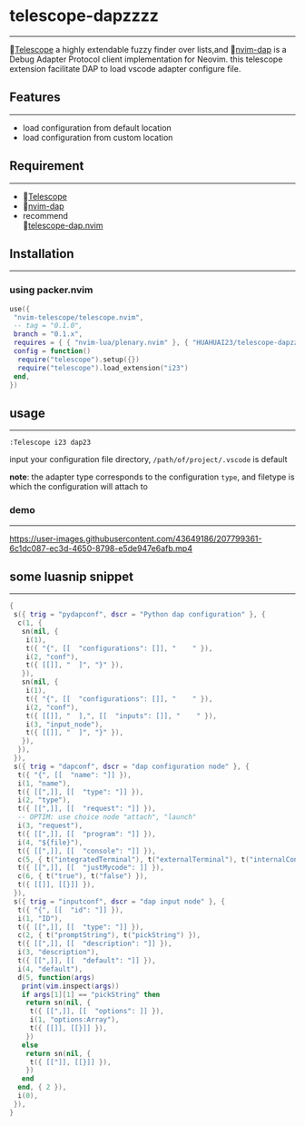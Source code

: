 # telescope-dapzzzz

---
🔗[Telescope](https://github.com/nvim-telescope/telescope.nvim) a highly extendable fuzzy finder over lists,and 🔗[nvim-dap](https://github.com/mfussenegger/nvim-dap) is a Debug Adapter Protocol client implementation for Neovim. this telescope extension facilitate DAP to load vscode adapter configure file.

## Features

---

- load configuration from default location
- load configuration from custom location

## Requirement

---

- 🔗[Telescope](https://github.com/nvim-telescope/telescope.nvim)
- 🔗[nvim-dap](https://github.com/mfussenegger/nvim-dap)
- recommend  
    🔗[telescope-dap.nvim](https://github.com/nvim-telescope/telescope-dap.nvim)

## Installation

---

### using packer.nvim

```lua
use({
 "nvim-telescope/telescope.nvim",
 -- tag = "0.1.0",
 branch = "0.1.x",
 requires = { { "nvim-lua/plenary.nvim" }, { "HUAHUAI23/telescope-dapzzzz" } },
 config = function()
  require("telescope").setup({})
  require("telescope").load_extension("i23")
 end,
})
```

## usage

---
`:Telescope i23 dap23`

input your configuration file directory, `/path/of/project/.vscode` is default

**note**: the adapter type corresponds to the configuration `type`, and filetype is which the configuration will attach to

### demo

---

https://user-images.githubusercontent.com/43649186/207799361-6c1dc087-ec3d-4650-8798-e5de947e6afb.mp4


## some luasnip snippet

---

```lua
{
 s({ trig = "pydapconf", dscr = "Python dap configuration" }, {
  c(1, {
   sn(nil, {
    i(1),
    t({ "{", [[  "configurations": []], "    " }),
    i(2, "conf"),
    t({ [[]], "  ]", "}" }),
   }),
   sn(nil, {
    i(1),
    t({ "{", [[  "configurations": []], "    " }),
    i(2, "conf"),
    t({ [[]], "  ],", [[  "inputs": []], "    " }),
    i(3, "input_node"),
    t({ [[]], "  ]", "}" }),
   }),
  }),
 }),
 s({ trig = "dapconf", dscr = "dap configuration node" }, {
  t({ "{", [[  "name": "]] }),
  i(1, "name"),
  t({ [[",]], [[  "type": "]] }),
  i(2, "type"),
  t({ [[",]], [[  "request": "]] }),
  -- OPTIM: use choice node "attach", "launch"
  i(3, "request"),
  t({ [[",]], [[  "program": "]] }),
  i(4, "${file}"),
  t({ [[",]], [[  "console": "]] }),
  c(5, { t("integratedTerminal"), t("externalTerminal"), t("internalConsole") }),
  t({ [[",]], [[  "justMycode": ]] }),
  c(6, { t("true"), t("false") }),
  t({ [[]], [[}]] }),
 }),
 s({ trig = "inputconf", dscr = "dap input node" }, {
  t({ "{", [[  "id": "]] }),
  i(1, "ID"),
  t({ [[",]], [[  "type": "]] }),
  c(2, { t("promptString"), t("pickString") }),
  t({ [[",]], [[  "description": "]] }),
  i(3, "description"),
  t({ [[",]], [[  "default": "]] }),
  i(4, "default"),
  d(5, function(args)
   print(vim.inspect(args))
   if args[1][1] == "pickString" then
    return sn(nil, {
     t({ [[",]], [[  "options": ]] }),
     i(1, "options:Array"),
     t({ [[]], [[}]] }),
    })
   else
    return sn(nil, {
     t({ [["]], [[}]] }),
    })
   end
  end, { 2 }),
  i(0),
 }),
}
```
